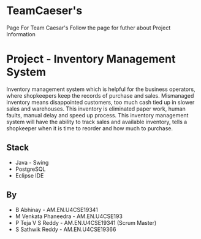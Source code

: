 # TeamCaeser's
Page For Team Caesar's Follow the page for futher about Project Information 

# Project - Inventory Management System
Inventory management system which is helpful for the business operators, where shopkeepers keep the records of purchase and sales. Mismanaged inventory means disappointed customers, too much cash tied up in slower sales and warehouses. This inventory is eliminated paper work, human faults, manual delay and speed up process. This inventory management system will have the ability to track sales and available inventory, tells a shopkeeper when it is time to reorder and how much to purchase.

## Stack
* Java - Swing
* PostgreSQL
* Eclipse IDE

## By
* B Abhinay - AM.EN.U4CSE19341
* M Venkata Phaneedra - AM.EN.U4CSE193
* P Teja V S Reddy - AM.EN.U4CSE19341 (Scrum Master)
* S Sathwik Reddy - AM.EN.U4CSE19366
